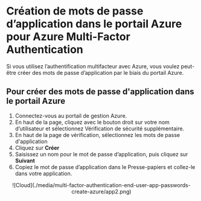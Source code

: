 <properties
	pageTitle="Création de mots de passe d’application dans le portail Azure pour Azure Multi-Factor Authentication"
	description="Cette page montre aux utilisateurs comment créer des mots de passe d’application supplémentaires dans le portail Azure."
	services="multi-factor-authentication"
	documentationCenter=""
	authors="kgremban"
	manager="femila"
	editor="curtland"/>

<tags
	ms.service="multi-factor-authentication"
	ms.workload="identity"
	ms.tgt_pltfrm="na"
	ms.devlang="na"
	ms.topic="article"
	ms.date="08/04/2016"
	ms.author="kgremban"/>

# Création de mots de passe d’application dans le portail Azure pour Azure Multi-Factor Authentication

Si vous utilisez l’authentification multifacteur avec Azure, vous voulez peut-être créer des mots de passe d’application par le biais du portail Azure.

## Pour créer des mots de passe d'application dans le portail Azure

1. Connectez-vous au portail de gestion Azure.
3. En haut de la page, cliquez avec le bouton droit sur votre nom d’utilisateur et sélectionnez Vérification de sécurité supplémentaire.
5. En haut de la page de vérification, sélectionnez les mots de passe d'application
6. Cliquez sur **Créer**
7. Saisissez un nom pour le mot de passe d’application, puis cliquez sur **Suivant**
8. Copiez le mot de passe d’application dans le Presse-papiers et collez-le dans votre application.


<center>![Cloud](./media/multi-factor-authentication-end-user-app-passwords-create-azure/app2.png)</center>

<!---HONumber=AcomDC_0921_2016-->